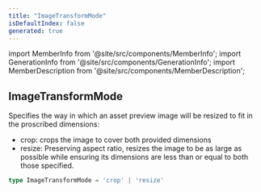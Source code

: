```yaml
---
title: "ImageTransformMode"
isDefaultIndex: false
generated: true
---
```

<!-- This file was generated from the Vendure source. Do not modify. Instead, re-run the "docs:build" script -->
import MemberInfo from '@site/src/components/MemberInfo';
import GenerationInfo from '@site/src/components/GenerationInfo';
import MemberDescription from '@site/src/components/MemberDescription';


## ImageTransformMode

<GenerationInfo sourceFile="packages/asset-server-plugin/src/types.ts" sourceLine="21" packageName="@bb-vendure/asset-server-plugin" />

Specifies the way in which an asset preview image will be resized to fit in the
proscribed dimensions:

* crop: crops the image to cover both provided dimensions
* resize: Preserving aspect ratio, resizes the image to be as large as possible
while ensuring its dimensions are less than or equal to both those specified.

```ts title="Signature"
type ImageTransformMode = 'crop' | 'resize'
```
